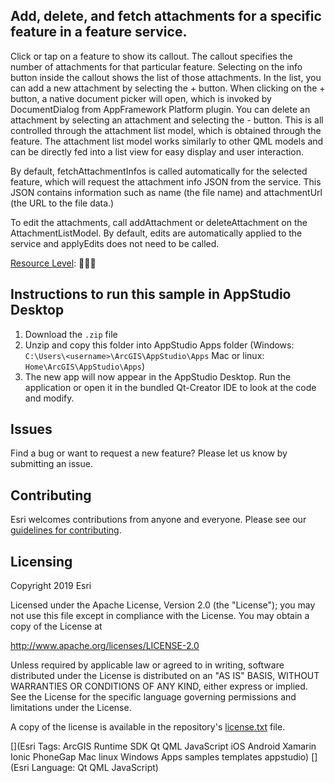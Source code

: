 
## Add, delete, and fetch attachments for a specific feature in a feature service.

Click or tap on a feature to show its callout. The callout specifies the number of attachments for that particular feature. Selecting on the info button inside the callout shows the list of those attachments. In the list, you can add a new attachment by selecting the + button. When clicking on the + button, a native document picker will open, which is invoked by DocumentDialog from AppFramework Platform plugin. You can delete an attachment by selecting an attachment and selecting the - button. This is all controlled through the attachment list model, which is obtained through the feature. The attachment list model works similarly to other QML models and can be directly fed into a list view for easy display and user interaction.

By default, fetchAttachmentInfos is called automatically for the selected feature, which will request the attachment info JSON from the service. This JSON contains information such as name (the file name) and attachmentUrl (the URL to the file data.)

To edit the attachments, call addAttachment or deleteAttachment on the AttachmentListModel. By default, edits are automatically applied to the service and applyEdits does not need to be called.

[Resource Level](https://geonet.esri.com/groups/appstudio/blog/2016/12/06/how-to-describe-our-resources-in-terms-of-difficulty-complexity-and-time-to-digest): 🍌🍌🍌


## Instructions to run this sample in AppStudio Desktop

1. Download the `.zip` file
2. Unzip and copy this folder into AppStudio Apps folder (Windows: `C:\Users\<username>\ArcGIS\AppStudio\Apps` Mac or linux: `Home\ArcGIS\AppStudio\Apps`)
3. The new app will now appear in the AppStudio Desktop. Run the application or open it in the bundled Qt-Creator IDE to look at the code and modify.

## Issues

Find a bug or want to request a new feature?  Please let us know by submitting an issue.

## Contributing

Esri welcomes contributions from anyone and everyone. Please see our [guidelines for contributing](https://github.com/esri/contributing).

## Licensing
Copyright 2019 Esri

Licensed under the Apache License, Version 2.0 (the "License");
you may not use this file except in compliance with the License.
You may obtain a copy of the License at

http://www.apache.org/licenses/LICENSE-2.0

Unless required by applicable law or agreed to in writing, software
distributed under the License is distributed on an "AS IS" BASIS,
WITHOUT WARRANTIES OR CONDITIONS OF ANY KIND, either express or implied.
See the License for the specific language governing permissions and
limitations under the License.

A copy of the license is available in the repository's [license.txt](license.txt) file.


[](Esri Tags: ArcGIS Runtime SDK Qt QML JavaScript iOS Android Xamarin Ionic PhoneGap Mac linux Windows Apps samples templates appstudio)
[](Esri Language: Qt QML JavaScript)
